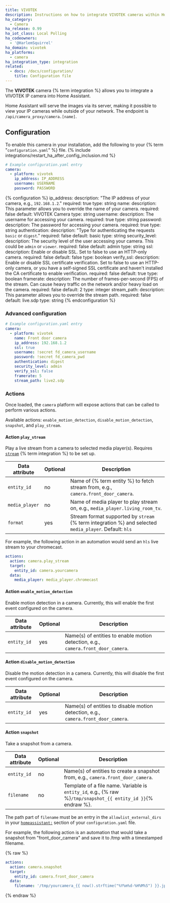 ```yaml
---
title: VIVOTEK
description: Instructions on how to integrate VIVOTEK cameras within Home Assistant.
ha_category:
  - Camera
ha_release: 0.99
ha_iot_class: Local Polling
ha_codeowners:
  - '@HarlemSquirrel'
ha_domain: vivotek
ha_platforms:
  - camera
ha_integration_type: integration
related:
  - docs: /docs/configuration/
    title: Configuration file
---
```


The **VIVOTEK** camera {% term integration %} allows you to integrate a VIVOTEK IP camera into Home Assistant.

Home Assistant will serve the images via its server, making it possible to view your IP cameras while outside of your network. The endpoint is `/api/camera_proxy/camera.[name]`.

## Configuration

To enable this camera in your installation, add the following to your {% term "`configuration.yaml`" %} file.
{% include integrations/restart_ha_after_config_inclusion.md %}

```yaml
# Example configuration.yaml entry
camera:
  - platform: vivotek
    ip_address: IP_ADDRESS
    username: USERNAME
    password: PASSWORD
```

{% configuration %}
ip_address:
  description: "The IP address of your camera, e.g., `192.168.1.2`."
  required: true
  type: string
name:
  description: This parameter allows you to override the name of your camera.
  required: false
  default: VIVOTEK Camera
  type: string
username:
  description: The username for accessing your camera.
  required: true
  type: string
password:
  description: The password for accessing your camera.
  required: true
  type: string
authentication:
  description: "Type for authenticating the requests `basic` or `digest`."
  required: false
  default: basic
  type: string
security_level:
  description: The security level of the user accessing your camera. This could be `admin` or `viewer`.
  required: false
  default: admin
  type: string
ssl:
  description: Enable or disable SSL. Set to false to use an HTTP-only camera.
  required: false
  default: false
  type: boolean
verify_ssl:
  description: Enable or disable SSL certificate verification. Set to false to use an HTTP-only camera, or you have a self-signed SSL certificate and haven't installed the CA certificate to enable verification.
  required: false
  default: true
  type: boolean
framerate:
  description: The number of frames-per-second (FPS) of the stream. Can cause heavy traffic on the network and/or heavy load on the camera.
  required: false
  default: 2
  type: integer
stream_path:
  description: This parameter allows you to override the stream path.
  required: false
  default: live.sdp
  type: string
{% endconfiguration %}

### Advanced configuration

```yaml
# Example configuration.yaml entry
camera:
  - platform: vivotek
    name: Front door camera
    ip_address: 192.168.1.2
    ssl: true
    username: !secret fd_camera_username
    password: !secret fd_camera_pwd
    authentication: digest
    security_level: admin
    verify_ssl: false
    framerate: 5
    stream_path: live2.sdp
```

### Actions

Once loaded, the `camera` platform will expose actions that can be called to perform various actions.

Available actions: `enable_motion_detection`, `disable_motion_detection`, `snapshot`, and `play_stream`.

#### Action `play_stream`

Play a live stream from a camera to selected media player(s). Requires [`stream`](/integrations/stream) {% term integration %} to be set up.

| Data attribute | Optional | Description                                                                                            |
| ---------------------- | -------- | ------------------------------------------------------------------------------------------------------ |
| `entity_id`            | no       | Name of {% term entity %} to fetch stream from, e.g., `camera.front_door_camera`.                      |
| `media_player`         | no       | Name of media player to play stream on, e.g., `media_player.living_room_tv`.                           |
| `format`               | yes      | Stream format supported by `stream` {% term integration %} and selected `media_player`. Default: `hls` |

For example, the following action in an automation would send an `hls` live stream to your chromecast.

```yaml
actions:
  action: camera.play_stream
  target:
    entity_id: camera.yourcamera
  data:
    media_player: media_player.chromecast
```

#### Action `enable_motion_detection`

Enable motion detection in a camera. Currently, this will enable the first event configured on the camera.

| Data attribute | Optional | Description                                                                       |
| ---------------------- | -------- | --------------------------------------------------------------------------------- |
| `entity_id`            | yes      | Name(s) of entities to enable motion detection, e.g., `camera.front_door_camera`. |

#### Action `disable_motion_detection`

Disable the motion detection in a camera. Currently, this will disable the first event configured on the camera.

| Data attribute | Optional | Description                                                                        |
| ---------------------- | -------- | ---------------------------------------------------------------------------------- |
| `entity_id`            | yes      | Name(s) of entities to disable motion detection, e.g., `camera.front_door_camera`. |

#### Action `snapshot`

Take a snapshot from a camera.

| Data attribute | Optional | Description                                                                                                   |
| ---------------------- | -------- | ------------------------------------------------------------------------------------------------------------- |
| `entity_id`            | no       | Name(s) of entities to create a snapshot from, e.g., `camera.front_door_camera`.                              |
| `filename`             | no       | Template of a file name. Variable is `entity_id`, e.g., {% raw %}`/tmp/snapshot_{{ entity_id }}`{% endraw %}. |

The path part of `filename` must be an entry in the `allowlist_external_dirs` in your [`homeassistant:`](/integrations/homeassistant/#allowlist_external_dirs) section of your `configuration.yaml` file.

For example, the following action is an automation that would take a snapshot from "front_door_camera" and save it to /tmp with a timestamped filename.

{% raw %}

```yaml
actions:
  action: camera.snapshot
  target:
    entity_id: camera.front_door_camera
  data:
    filename: '/tmp/yourcamera_{{ now().strftime("%Y%m%d-%H%M%S") }}.jpg'
```

{% endraw %}
